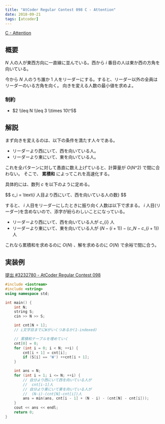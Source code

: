 ```yaml
---
title: "AtCoder Regular Contest 098 C - Attention"
date: 2018-09-21
tags: [atcoder]
---
```


[C - Attention](https://atcoder.jp/contests/arc098/tasks/arc098_a)

## 概要

$N$ 人の人が東西方向に一直線に並んでいる。西から $i$ 番目の人は東か西の方角を向いている。

今から $N$ 人のうち誰か 1 人をリーダーにする。すると、リーダー以外の全員はリーダーのいる方角を向く。
向きを変える人数の最小値を求めよ。

### 制約

- $2 \\leq N \\leq 3 \\times 10\^5$

## 解説

まず向きを変えるのは、以下の条件を満たす人々である。

- リーダーより西にいて、西を向いている人。
- リーダーより東にいて、東を向いている人。

これを全パターンに対して愚直に数え上げていると、計算量が $O(N\^2)$ で間に合わない。
そこで、 **累積和** によってこれを高速化する。

具体的には、数列 $c$ を以下のように定める。

$$
c\_i = \\text\{$i$ 人目より西にいて、西を向いている人の数\}
$$

すると、 $i$ 人目をリーダーにしたときに振り向く人数は以下で求まる。
$i$ 人目(リーダー)を含めないので、添字が紛らわしいことになっている。

- リーダーより西にいて、西を向いている人が $c\_\{i\}$ 人
- リーダーより東にいて、東を向いている人が $(N - (i + 1)) - (c\_N - c\_\{i + 1\})$ 人

これなら累積和を求めるのに $O(N)$ 、解を求めるのに $O(N)$ で余裕で間に合う。

## 実装例

[提出 #3232780 - AtCoder Regular Contest 098](https://atcoder.jp/contests/arc098/submissions/3232780)

```cpp
#include <iostream>
#include <string>
using namespace std;

int main() {
    int N;
    string S;
    cin >> N >> S;

    int cnt[N + 1];
    // i文字目までにWがいくつあるか(1-indexed)

    // 累積和テーブルを埋めていく
    cnt[0] = 0;
    for (int i = 0; i < N; ++i) {
        cnt[i + 1] = cnt[i];
        if (S[i] == 'W') ++cnt[i + 1];
    }

    int ans = N;
    for (int i = 1; i <= N; ++i) {
        // 自分より西にいて西を向いている人が
        //  cnt[i-1]人
        // 自分より東にいて東を向いている人が
        //  (N-i)-(cnt[N]-cnt[i])人
        ans = min(ans, cnt[i - 1] + (N - i) - (cnt[N] - cnt[i]));
    }
    cout << ans << endl;
    return 0;
}
```

